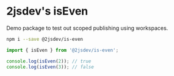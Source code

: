# 2jsdev's isEven

Demo package to test out scoped publishing using workspaces.

```bash
npm i --save @2jsdev/is-even
```

```typescript
import { isEven } from '@2jsdev/is-even';

console.log(isEven(2)); // true
console.log(isEven(3)); // false
```